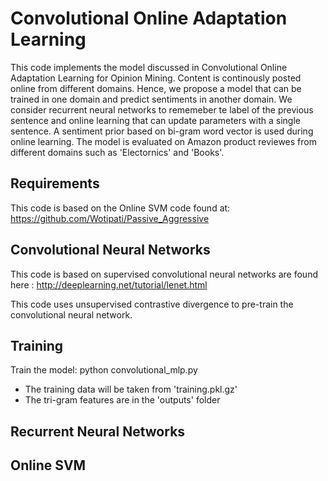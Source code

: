 Convolutional Online Adaptation Learning
===
This code implements the model discussed in Convolutional Online Adaptation Learning for Opinion Mining. Content is continously posted online from different domains. Hence, we propose a model that can be trained in one domain and predict sentiments in another domain. We consider recurrent neural networks to rememeber te label of the previous sentence and online learning that can update parameters with a single sentence. A sentiment prior based on bi-gram word vector is used during online learning. The model is evaluated on Amazon product reviewes from different domains such as 'Electornics' and 'Books'.

Requirements
---
This code is based on the Online SVM code found at:
https://github.com/Wotipati/Passive_Aggressive

Convolutional Neural Networks 
---

This code is based on supervised convolutional neural networks are found here :
http://deeplearning.net/tutorial/lenet.html

This code uses unsupervised contrastive divergence to pre-train the convolutional neural network. 

Training
---
Train the model:
python convolutional_mlp.py

 - The training data will be taken from 'training.pkl.gz'
 - The tri-gram features are in the 'outputs' folder

Recurrent Neural Networks
---

Online SVM
---

